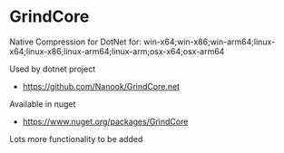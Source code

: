 # GrindCore
Native Compression for DotNet for:
  win-x64;win-x86;win-arm64;linux-x64;linux-x86;linux-arm64;linux-arm;osx-x64;osx-arm64

Used by dotnet project
- https://github.com/Nanook/GrindCore.net

Available in nuget
- https://www.nuget.org/packages/GrindCore

Lots more functionality to be added
